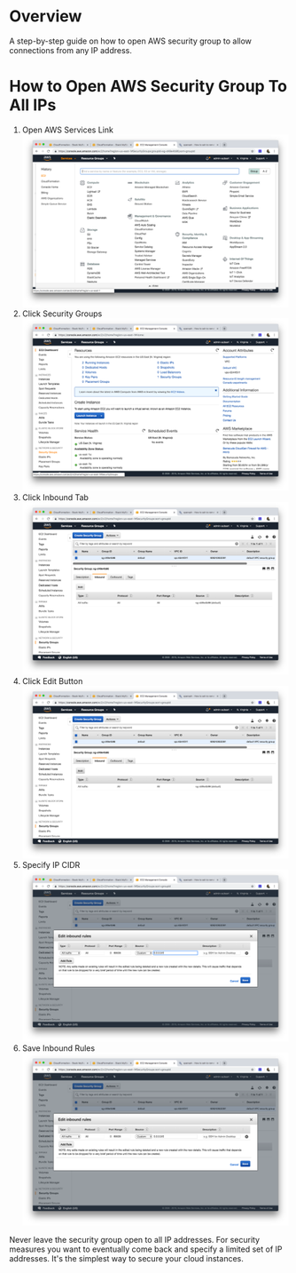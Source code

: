 # Overview
A step-by-step guide on how to open AWS security group to allow connections from any IP address.

# How to Open AWS Security Group To All IPs
1. Open AWS Services Link
![Open AWS Services Dropdown](screenshots/security-group/1-navigate-to-ec2-service.png)
2. Click Security Groups
![Click Security Groups](screenshots/security-group/2-click-security-groups.png)
3. Click Inbound Tab
![Click Inbound Tab](screenshots/security-group/3-click-inbound-tab.png)
4. Click Edit Button
![Click Edit Button](screenshots/security-group/4-click-edit-button.png)
5. Specify IP CIDR
![Specify IP Range](screenshots/security-group/5-specify-ip-range.png)
6. Save Inbound Rules
![Save Inbound Rules](screenshots/security-group/6-save-inbound-rules.png)

Never leave the security group open to all IP addresses. For security measures you want to eventually come back and specify a limited set of IP addresses. It's the simplest way to secure your cloud instances.